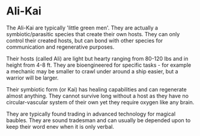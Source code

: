 # Ali-Kai

The Ali-Kai are typically 'little green men'. They are actually a
symbiotic/parasitic species that create their own hosts. They can only control
their created hosts, but can bond with other species for communication and
regenerative purposes.

Their hosts (called Ali) are light but hearty ranging from 80-120 lbs and in
height from 4-8 ft. They are bioengineered for specific tasks - for example a
mechanic may be smaller to crawl under around a ship easier, but a warrior will
be larger.

Their symbiotic form (or Kai) has healing capabilities and can regenerate
almost anything. They cannot survive long without a host as they have no
circular-vascular system of their own yet they require oxygen like any brain.

They are typically found trading in advanced technology for magical baubles.
They are sound tradesman and can usually be depended upon to keep their word
enev when it is only verbal.
